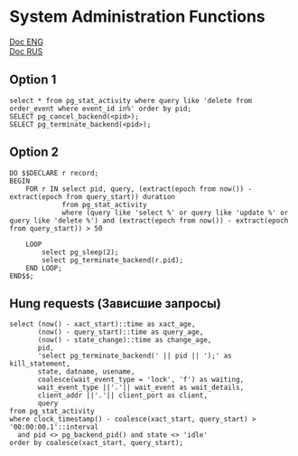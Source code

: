 # System Administration Functions
[Doc ENG](https://www.postgresql.org/docs/current/functions-admin.html)  
[Doc RUS](https://postgrespro.ru/docs/postgresql/15/functions-admin)

## Option 1
```
select * from pg_stat_activity where query like 'delete from order_event where event_id in%' order by pid;
SELECT pg_cancel_backend(<pid>);
SELECT pg_terminate_backend(<pid>);
```

## Option 2
```
DO $$DECLARE r record;
BEGIN
    FOR r IN select pid, query, (extract(epoch from now()) - extract(epoch from query_start)) duration
             from pg_stat_activity
             where (query like 'select %' or query like 'update %' or query like 'delete %') and (extract(epoch from now()) - extract(epoch from query_start)) > 50

    LOOP
        select pg_sleep(2);
        select pg_terminate_backend(r.pid);
    END LOOP;
END$$;
```

## Hung requests (Зависшие запросы)
```
select (now() - xact_start)::time as xact_age,
       (now() - query_start)::time as query_age,
       (now() - state_change)::time as change_age,
       pid,
       'select pg_terminate_backend(' || pid || ');' as kill_statement,
       state, datname, usename,
       coalesce(wait_event_type = 'lock', 'f') as waiting,
       wait_event_type ||'.'|| wait_event as wait_details,
       client_addr ||'.'|| client_port as client,
       query
from pg_stat_activity
where clock_timestamp() - coalesce(xact_start, query_start) > '00:00:00.1'::interval
  and pid <> pg_backend_pid() and state <> 'idle'
order by coalesce(xact_start, query_start);
```
